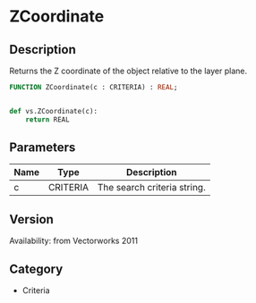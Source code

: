 # ZCoordinate

## Description
Returns the Z coordinate of the object relative to the layer plane.

```pascal
FUNCTION ZCoordinate(c : CRITERIA) : REAL;
```

```python

def vs.ZCoordinate(c):
    return REAL
```

## Parameters
|Name|Type|Description|
|---|---|---|
|c|CRITERIA|The search criteria string.|

## Version
Availability: from Vectorworks 2011
## Category
* Criteria

